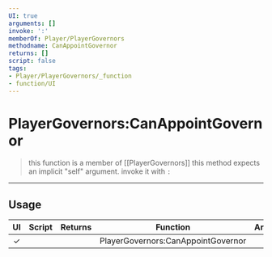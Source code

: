 ```yaml
---
UI: true
arguments: []
invoke: ':'
memberOf: Player/PlayerGovernors
methodname: CanAppointGovernor
returns: []
script: false
tags:
- Player/PlayerGovernors/_function
- function/UI
---
```

# PlayerGovernors:CanAppointGovernor
> this function is a member of [[PlayerGovernors]]
> this method expects an implicit "self" argument. invoke it with `:`
-----
## Usage
|  UI | Script | Returns | Function | Arguments |
|:---:|:------:|-------:|:--------:|:---------|
|✓| ||PlayerGovernors:CanAppointGovernor||
